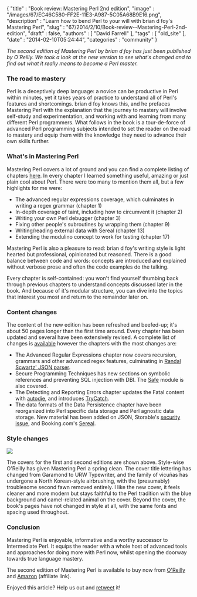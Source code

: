 {
   "title" : "Book review: Mastering Perl 2nd edition",
   "image" : "/images/67/EC46C580-FF2E-11E3-A987-5C05A68B9E16.png",
   "description" : "Learn how to bend Perl to your will with brian d foy's Mastering Perl",
   "slug" : "67/2014/2/10/Book-review--Mastering-Perl-2nd-edition",
   "draft" : false,
   "authors" : [
      "David Farrell"
   ],
   "tags" : [
      "old_site"
   ],
   "date" : "2014-02-10T05:24:44",
   "categories" : "community"
}


*The second edition of Mastering Perl by brian d foy has just been published by O'Reilly. We took a look at the new version to see what's changed and to find out what it really means to become a Perl master.*

### The road to mastery

Perl is a deceptively deep language: a novice can be productive in Perl within minutes, yet it takes years of practice to understand all of Perl's features and shortcomings. brian d foy knows this, and he prefaces Mastering Perl with the explanation that the journey to mastery will involve self-study and experimentation, and working with and learning from many different Perl programmers. What follows in the book is a tour-de-force of advanced Perl programming subjects intended to set the reader on the road to mastery and equip them with the knowledge they need to advance their own skills further.

### What's in Mastering Perl

Mastering Perl covers a lot of ground and you can find a complete listing of chapters [here](http://www.masteringperl.org/new-in-2e/). In every chapter I learned something useful, amazing or just plain cool about Perl. There were too many to mention them all, but a few highlights for me were:

-   The advanced regular expressions coverage, which culminates in writing a regex grammar (chapter 1)
-   In-depth coverage of taint, including how to circumvent it (chapter 2)
-   Writing your own Perl debugger (chapter 3)
-   Fixing other people's subroutines by wrapping them (chapter 9)
-   Writing/reading external data with Sereal (chapter 13)
-   Extending the modulino concept to work for testing (chapter 17)

Mastering Perl is also a pleasure to read: brian d foy's writing style is light hearted but professional, opinionated but reasoned. There is a good balance between code and words: concepts are introduced and explained without verbose prose and often the code examples do the talking.

Every chapter is self-contained: you won't find yourself thumbing back through previous chapters to understand concepts discussed later in the book. And because of it's modular structure, you can dive into the topics that interest you most and return to the remainder later on.

### Content changes

The content of the new edition has been refreshed and beefed-up; it's about 50 pages longer than the first time around. Every chapter has been updated and several have been extensively revised. A complete list of changes is [available](http://www.masteringperl.org/new-in-2e/) however the chapters with the most changes are:

-   The Advanced Regular Expressions chapter now covers recursion, grammars and other advanced regex features, culminating in [Randal Scwartz' JSON parser](http://www.perlmonks.org/?node_id=995856).
-   Secure Programming Techniques has new sections on symbolic references and preventing SQL injection with DBI. The [Safe](https://metacpan.org/pod/Safe) module is also covered.
-   The Detecting and Reporting Errors chapter updates the Fatal content with [autodie](https://metacpan.org/pod/autodie), and introduces [TryCatch](https://metacpan.org/pod/TryCatch).
-   The data formats of the Data Persistence chapter have been reorganized into Perl specific data storage and Perl agnostic data storage. New material has been added on JSON, Storable's [security issue](http://www.masteringperl.org/2012/12/the-storable-security-problem/), and Booking.com's [Sereal](https://metacpan.org/pod/Sereal).

### Style changes

![](/images/67/mastering_perl_first_second_cover.png)

The covers for the first and second editions are shown above. Style-wise O'Reilly has given Mastering Perl a spring clean. The cover title lettering has changed from Garamond to URW Typewriter, and the family of vicuñas has undergone a North Korean-style airbrushing, with the (presumably) troublesome second fawn removed entirely. I like the new cover, it feels cleaner and more modern but stays faithful to the Perl tradition with the blue background and camel-related animal on the cover. Beyond the cover, the book's pages have not changed in style at all, with the same fonts and spacing used throughout.

### Conclusion

Mastering Perl is enjoyable, informative and a worthy successor to Intermediate Perl. It equips the reader with a whole host of advanced tools and approaches for doing more with Perl now, whilst opening the doorway towards true language mastery.

The second edition of Mastering Perl is available to buy now from [O'Reilly](http://shop.oreilly.com/product/0636920012702.do?intcmp=il-prog-books-videos-cat-intsrch_perl_ct) and [Amazon](http://www.amazon.com/gp/product/144939311X/ref=as_li_qf_sp_asin_il_tl?ie=UTF8&camp=1789&creative=9325&creativeASIN=144939311X&linkCode=as2&tag=perltrickscom-20) (affiliate link).

Enjoyed this article? Help us out and [retweet](https://twitter.com/intent/tweet?original_referer=http%3A%2F%2Fperltricks.com%2Farticle%2F67%2F2014%2F2%2F10%2FBook-review-Mastering-Perl-2nd-edition&text=Book%20review%3A%20Mastering%20Perl%202nd%20edition&tw_p=tweetbutton&url=http%3A%2F%2Fperltricks.com%2Farticle%2F67%2F2014%2F2%2F10%2FBook-review-Mastering-Perl-2nd-edition&via=perltricks) it!
